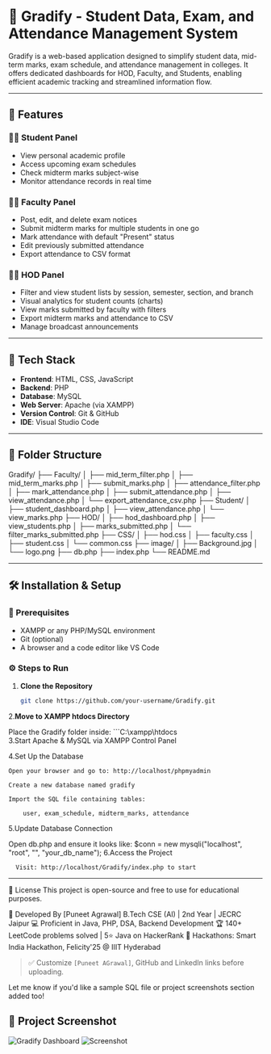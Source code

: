 # 📘 Gradify - Student Data, Exam, and Attendance Management System

Gradify is a web-based application designed to simplify student data, mid-term marks, exam schedule, and attendance management in colleges. It offers dedicated dashboards for HOD, Faculty, and Students, enabling efficient academic tracking and streamlined information flow.

---

## 🚀 Features

### 👨‍🎓 Student Panel
- View personal academic profile
- Access upcoming exam schedules
- Check midterm marks subject-wise
- Monitor attendance records in real time

### 👨‍🏫 Faculty Panel
- Post, edit, and delete exam notices
- Submit midterm marks for multiple students in one go
- Mark attendance with default "Present" status
- Edit previously submitted attendance
- Export attendance to CSV format

### 🧑‍💼 HOD Panel
- Filter and view student lists by session, semester, section, and branch
- Visual analytics for student counts (charts)
- View marks submitted by faculty with filters
- Export midterm marks and attendance to CSV
- Manage broadcast announcements

---

## 🧰 Tech Stack

- **Frontend**: HTML, CSS, JavaScript
- **Backend**: PHP
- **Database**: MySQL
- **Web Server**: Apache (via XAMPP)
- **Version Control**: Git & GitHub
- **IDE**: Visual Studio Code

---

## 📁 Folder Structure
Gradify/ ├── Faculty/ │ ├── mid_term_filter.php │ ├── mid_term_marks.php │ ├── submit_marks.php │ ├── attendance_filter.php │ ├── mark_attendance.php │ ├── submit_attendance.php │ ├── view_attendance.php │ └── export_attendance_csv.php ├── Student/ │ ├── student_dashboard.php │ ├── view_attendance.php │ └── view_marks.php ├── HOD/ │ ├── hod_dashboard.php │ ├── view_students.php │ ├── marks_submitted.php │ └── filter_marks_submitted.php ├── CSS/ │ ├── hod.css │ ├── faculty.css │ ├── student.css │ └── common.css ├── image/ │ ├── Background.jpg │ └── logo.png ├── db.php ├── index.php └── README.md


---

## 🛠️ Installation & Setup

### 📌 Prerequisites

- XAMPP or any PHP/MySQL environment
- Git (optional)
- A browser and a code editor like VS Code

### ⚙️ Steps to Run

1. **Clone the Repository**
   ```bash
   git clone https://github.com/your-username/Gradify.git
2.**Move to XAMPP htdocs Directory**

Place the Gradify folder inside:
        ```C:\xampp\htdocs\
3.Start Apache & MySQL via XAMPP Control Panel

4.Set Up the Database

    Open your browser and go to: http://localhost/phpmyadmin

    Create a new database named gradify

    Import the SQL file containing tables:

        user, exam_schedule, midterm_marks, attendance

5.Update Database Connection

  Open db.php and ensure it looks like:
      $conn = new mysqli("localhost", "root", "", "your_db_name");
6.Access the Project

      Visit: http://localhost/Gradify/index.php to start
---
📜 License
This project is open-source and free to use for educational purposes.

🙌 Developed By
[Puneet Agrawal]
B.Tech CSE (AI) | 2nd Year | JECRC Jaipur
💻 Proficient in Java, PHP, DSA, Backend Development
🏆 140+ LeetCode problems solved | 5⭐ Java on HackerRank
🚀 Hackathons: Smart India Hackathon, Felicity'25 @ IIIT Hyderabad

> ✅ Customize `[Puneet AGrawal]`, GitHub and LinkedIn links before uploading.

Let me know if you'd like a sample SQL file or project screenshots section added too!

## 📸 Project Screenshot

![Gradify Dashboard]()
![Screenshot](https://drive.google.com/uc?export=view&id=1jNMcCwYhcAp3PC39PpgsWpsSNdNDvJ7W)

